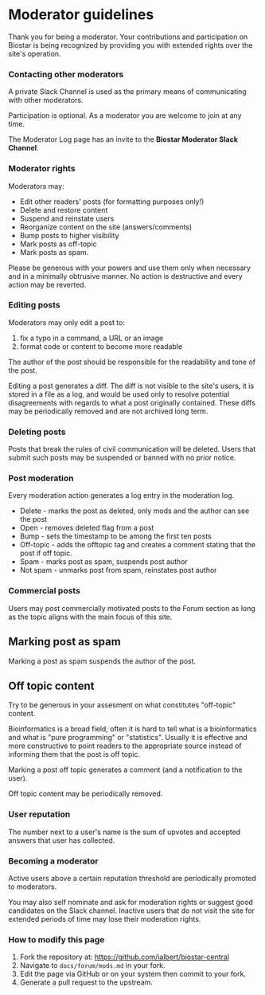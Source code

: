 # Moderator guidelines

Thank you for being a moderator. Your contributions and participation on Biostar is being recognized by providing you with extended rights over the site's operation.

### Contacting other moderators

A private Slack Channel is used as the primary means of communicating with other moderators.

Participation is optional. As a moderator you are welcome to join at any time.

The Moderator Log page has an invite to the **Biostar Moderator Slack Channel**.

### Moderator rights

Moderators may:

- Edit other readers' posts (for formatting purposes only!)
- Delete and restore content
- Suspend and reinstate users
- Reorganize content on the site (answers/comments)
- Bump posts to higher visibility
- Mark posts as off-topic
- Mark posts as spam. 

Please be generous with your powers and use them only when necessary and in a minimally obtrusive manner. No action is destructive and every action may be reverted.

### Editing posts

Moderators may only edit a post to:

1. fix a typo in a command, a URL or an image
2. format code or content to become more readable

The author of the post should be responsible for the readability and tone of the post. 

Editing a post generates a diff.  The diff is not visible to the site's users, it is stored in a file as a log, and would be used only to resolve potential disagreements with regards to what a post originally contained. These diffs may be periodically removed and are not archived long term.

### Deleting posts

Posts that break the rules of civil communication will be deleted. Users that submit such posts may be suspended or banned with no prior notice.

### Post moderation

Every moderation action generates a log entry in the moderation log.

* Delete - marks the post as deleted, only mods and the author can see the post
* Open - removes deleted flag from a post
* Bump - sets the timestamp to be among the first ten posts
* Off-topic - adds the offtopic tag and creates a comment stating that the post if off topic.
* Spam - marks post as spam, suspends post author
* Not spam - unmarks post from spam, reinstates post author 
 
### Commercial posts

Users may post commercially motivated posts to the Forum section as long as the topic aligns with the main focus of this
site. 

## Marking post as spam

Marking a post as spam suspends the author of the post.

## Off topic content

Try to be generous in your assesment on what constitutes "off-topic" content.
 
Bioinformatics is a broad field, often it is hard to tell what is a bioinformatics and what is "pure programming" or "statistics". Usually it is effective and more constructive to point readers to the appropriate source instead of informing them that the post is off topic.

Marking a post off topic generates a comment (and a notification to the user).

Off topic content may be periodically removed.

### User reputation

The number next to a user's name is the sum of upvotes and accepted answers that user has collected.

### Becoming a moderator

Active users above a certain reputation threshold are periodically promoted to
moderators. 

You may also self nominate and ask for moderation rights or suggest good
candidates on the Slack channel. Inactive users that do not visit the site for
extended periods of time may lose their moderation rights.

### How to modify this page

1. Fork the repository at:  https://github.com/ialbert/biostar-central
2. Navigate to `docs/forum/mods.md` in your fork.
3. Edit the page via GitHub or on your system then commit to your fork. 
4. Generate a pull request to the upstream.
